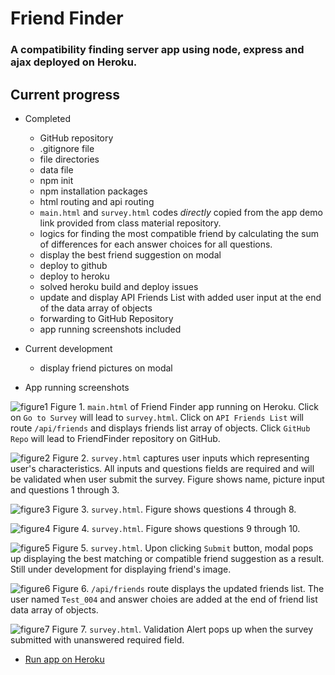 # Friend Finder

### A compatibility finding server app using node, express and ajax deployed on Heroku.

## Current progress
* Completed
  * GitHub repository
  * .gitignore file 
  * file directories
  * data file
  * npm init
  * npm installation packages
  * html routing and api routing
  * `main.html` and `survey.html` codes _directly_ copied from the app demo link provided from class material repository.
  * logics for finding the most compatible friend by calculating the sum of differences for each answer choices for all questions.
  * display the best friend suggestion on modal
  * deploy to github
  * deploy to heroku
  * solved heroku build and deploy issues
  * update and display API Friends List with added user input at the end of the data array of objects
  * forwarding to GitHub Repository
  * app running screenshots included

* Current development
  * display friend pictures on modal



* App running screenshots

![figure1](./app/images/home.jpg)
Figure 1. `main.html` of Friend Finder app running on Heroku. Click on `Go to Survey` will lead to `survey.html`. Click on `API Friends List` will route `/api/friends` and displays friends list array of objects. Click `GitHub Repo` will lead to FriendFinder repository on GitHub.

![figure2](./app/images/survey1.jpg)
Figure 2. `survey.html` captures user inputs which representing user's characteristics. All inputs and questions fields are required and will be validated when user submit the survey. Figure shows name, picture input and questions 1 through 3.

![figure3](./app/images/survey2.jpg)
Figure 3. `survey.html`. Figure shows questions 4 through 8.

![figure4](./app/images/survey3.jpg)
Figure 4. `survey.html`. Figure shows questions 9 through 10.

![figure5](./app/images/modal1.jpg)
Figure 5. `survey.html`. Upon clicking `Submit` button, modal pops up displaying the best matching or compatible friend suggestion as a result. Still under development for displaying friend's image.

![figure6](./app/images/apiFriendsListUpdated.jpg)
Figure 6. `/api/friends` route displays the updated friends list. The user named `Test_004` and answer choies are added at the end of friend list data array of objects.

![figure7](./app/images/validationAlert.jpg)
Figure 7. `survey.html`. Validation Alert pops up when the survey submitted with unanswered required field.

* [Run app on Heroku](https://infinite-fortress-35051.herokuapp.com/)